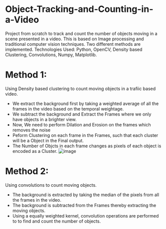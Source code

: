 # Object-Tracking-and-Counting-in-a-Video
Project from scratch to track and count the number of objects moving in a scene presented in a video. This is based on Image processing and traditional computer vision techniques.
Two different methods are implemented.
Technologies Used: Python, OpenCV, Density based Clustering, Convolutions, Numpy, Matplotlib.

# Method 1:
Using Density based clustering to count moving objects in a trafiic based video.
* We extract the background first by taking a weighted average of all the frames in the video based on the temporal weightage.
* We subtract the background and Extract the Frames where we only have objects in a brighter view.
* Now, We need to perform Dilation and Erosion on the frames which removes the noise
* Peform Clustering on each frame in the Frames, such that each cluster will be a Object in the Final output.
* The Number of Objcts in each frame changes as pixels of each object is encoded as a Cluster.
![image](https://user-images.githubusercontent.com/72879620/116304784-d9741e00-a79a-11eb-8019-d944248bf963.png)

# Method 2:
Using convolutions to count moving objects.
* The background is extracted by taking the median of the pixels from all the frames in the video.
* The background is subtracted from the Frames thereby extracting the moving objects.
* Using a equally weighted kernel, convolution operations are performed to to find and count the number of objects.
